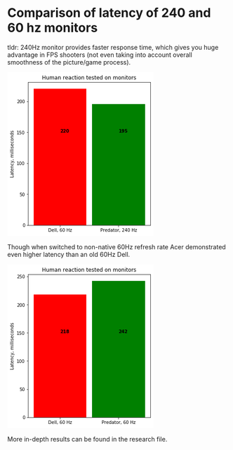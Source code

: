 # Comparison of latency of 240 and 60 hz monitors

tldr: 240Hz monitor provides faster response time, which gives you huge advantage in FPS shooters (not even taking into account overall smoothness of the picture/game process).
 <p align="left">
   <img src="img/monitors.png" alt="Monitors test"/>
 </p>

Though when switched to non-native 60Hz refresh rate Acer demonstrated even higher latency than an old 60Hz Dell.
 <p align="left">
   <img src="img/monitors_all60.png" alt="Monitors set to 60 herz"/>
 </p>

More in-depth results can be found in the research file. 
